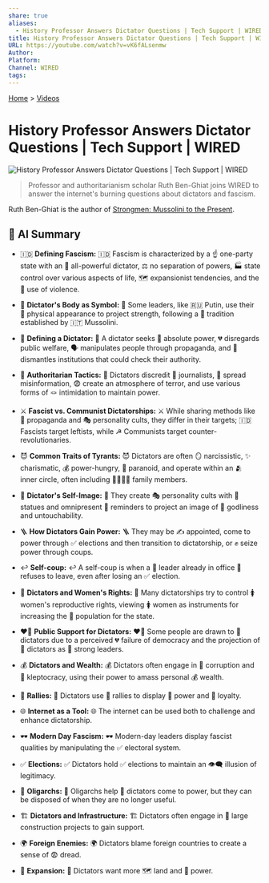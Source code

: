 ```yaml
---
share: true
aliases:
  - History Professor Answers Dictator Questions | Tech Support | WIRED
title: History Professor Answers Dictator Questions | Tech Support | WIRED
URL: https://youtube.com/watch?v=vK6fALsenmw
Author: 
Platform: 
Channel: WIRED
tags: 
---
```

[Home](../index.md) > [Videos](./index.md)  
# History Professor Answers Dictator Questions | Tech Support | WIRED  
![History Professor Answers Dictator Questions | Tech Support | WIRED](https://youtube.com/watch?v=vK6fALsenmw)  
> Professor and authoritarianism scholar Ruth Ben-Ghiat joins WIRED to answer the internet's burning questions about dictators and fascism.  
  
Ruth Ben-Ghiat is the author of [Strongmen: Mussolini to the Present](../books/strongmen.md).  
  
## 🤖 AI Summary  
* 🇮🇩 **Defining Fascism:** 🇮🇩 Fascism is characterized by a ☝️ one-party state with an 👑 all-powerful dictator, ⚖️ no separation of powers, 🏭 state control over various aspects of life, 🗺️ expansionist tendencies, and the 👊 use of violence.  
  
* 💪 **Dictator's Body as Symbol:** 💪 Some leaders, like 🇷🇺 Putin, use their 💪 physical appearance to project strength, following a 📜 tradition established by 🇮🇹 Mussolini.  
  
* 👑 **Defining a Dictator:** 👑 A dictator seeks 💯 absolute power, 💔 disregards public welfare, 🗣️ manipulates people through propaganda, and 🔨 dismantles institutions that could check their authority.  
  
* 👮 **Authoritarian Tactics:** 👮 Dictators discredit 📰 journalists, 📢 spread misinformation, 😨 create an atmosphere of terror, and use various forms of 🪢 intimidation to maintain power.  
  
* ⚔️ **Fascist vs. Communist Dictatorships:** ⚔️ While sharing methods like 📢 propaganda and 🎭 personality cults, they differ in their targets; 🇮🇩 Fascists target leftists, while ☭ Communists target counter-revolutionaries.  
  
* 😈 **Common Traits of Tyrants:** 😈 Dictators are often 🪞 narcissistic, ✨ charismatic, 💰 power-hungry, 🤪 paranoid, and operate within an 🫂 inner circle, often including 👨‍👩‍👧‍👦 family members.  
  
* 🗿 **Dictator's Self-Image:** 🗿 They create 🎭 personality cults with 🗽 statues and omnipresent 🔔 reminders to project an image of 🙏 godliness and untouchability.  
  
* 🪜 **How Dictators Gain Power:** 🪜 They may be ✍️ appointed, come to power through ✅ elections and then transition to dictatorship, or ✊ seize power through coups.  
  
* ↩️ **Self-coup:** ↩️ A self-coup is when a 👑 leader already in office 🚫 refuses to leave, even after losing an ✅ election.  
  
* 🤰 **Dictators and Women's Rights:** 🤰 Many dictatorships try to control 🚺 women's reproductive rights, viewing 🚺 women as instruments for increasing the 👶 population for the state.  
  
* ❤️‍🔥 **Public Support for Dictators:** ❤️‍🔥 Some people are drawn to 👑 dictators due to a perceived 💔 failure of democracy and the projection of 👑 dictators as 💪 strong leaders.  
  
* 💰 **Dictators and Wealth:** 💰 Dictators often engage in 💸 corruption and 🏦 kleptocracy, using their power to amass personal 💰 wealth.  
  
* 📣 **Rallies:** 📣 Dictators use 📣 rallies to display 💪 power and 🤝 loyalty.  
  
* 🌐 **Internet as a Tool:** 🌐 The internet can be used both to challenge and enhance dictatorship.  
  
* 🕶️ **Modern Day Fascism:** 🕶️ Modern-day leaders display fascist qualities by manipulating the ✅ electoral system.  
  
* ✅ **Elections:** ✅ Dictators hold ✅ elections to maintain an 👁️‍🗨️ illusion of legitimacy.  
  
* 🏦 **Oligarchs:** 🏦 Oligarchs help 👑 dictators come to power, but they can be disposed of when they are no longer useful.  
  
* 🏗️ **Dictators and Infrastructure:** 🏗️ Dictators often engage in 🚧 large construction projects to gain support.  
  
* 🌍 **Foreign Enemies:** 🌍 Dictators blame foreign countries to create a sense of 😨 dread.  
  
* 🚀 **Expansion:** 🚀 Dictators want more 🗺️ land and 💪 power.  
